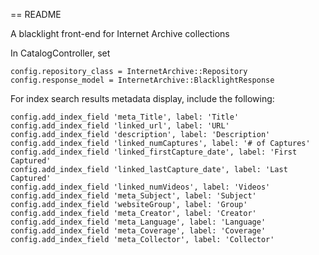 == README

A blacklight front-end for Internet Archive collections

In CatalogController, set 

    config.repository_class = InternetArchive::Repository
    config.response_model = InternetArchive::BlacklightResponse

For index search results metadata display, include the following:


    config.add_index_field 'meta_Title', label: 'Title'
    config.add_index_field 'linked_url', label: 'URL'
    config.add_index_field 'description', label: 'Description'
    config.add_index_field 'linked_numCaptures', label: '# of Captures'
    config.add_index_field 'linked_firstCapture_date', label: 'First Captured'
    config.add_index_field 'linked_lastCapture_date', label: 'Last Captured'    
    config.add_index_field 'linked_numVideos', label: 'Videos'
    config.add_index_field 'meta_Subject', label: 'Subject'
    config.add_index_field 'websiteGroup', label: 'Group'
    config.add_index_field 'meta_Creator', label: 'Creator'
    config.add_index_field 'meta_Language', label: 'Language'
    config.add_index_field 'meta_Coverage', label: 'Coverage'
    config.add_index_field 'meta_Collector', label: 'Collector'

